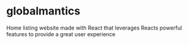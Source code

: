 # globalmantics
Home listing website made with React that leverages Reacts powerful features to provide a great user experience
